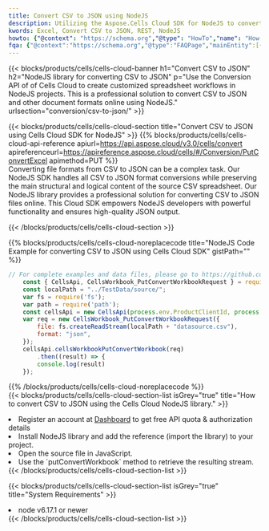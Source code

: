 ```yaml
---
title: Convert CSV to JSON using NodeJS 
description: Utilizing the Aspose.Cells Cloud SDK for NodeJS to convert a CSV format file to a JSON format file. 
kwords: Excel, Convert CSV to JSON, REST, NodeJS
howto: {"@context": "https://schema.org","@type": "HowTo","name": "How to convert CSV to JSON using the Cells Cloud NodeJS library.","description": "How to convert CSV to JSON using the Cells Cloud NodeJS library.","image": {"@type": "ImageObject"},"url": "/nodejs/conversion/csv-to-json/","step": [{ "@type": "HowToStep","name": "How to convert CSV to JSON using the Cells Cloud NodeJS library. step 1", "image": {"@type": "ImageObject",},"url": "/nodejs/conversion/csv-to-json/","text": "Register an account at <a href='https://dashboard.aspose.cloud/'>Dashboard</a> to get free API quota & authorization details",},{ "@type": "HowToStep","name": "How to convert CSV to JSON using the Cells Cloud NodeJS library. step 1", "image": {"@type": "ImageObject",},"url": "/nodejs/conversion/csv-to-json/","text": "Install NodeJS library and add the reference (import the library) to your project.",},{ "@type": "HowToStep","name": "How to convert CSV to JSON using the Cells Cloud NodeJS library. step 1", "image": {"@type": "ImageObject",},"url": "/nodejs/conversion/csv-to-json/","text": "Open the source file in JavaScript.",},{ "@type": "HowToStep","name": "How to convert CSV to JSON using the Cells Cloud NodeJS library. step 1", "image": {"@type": "ImageObject",},"url": "/nodejs/conversion/csv-to-json/","text": "Use the `putConvertWorkbook` method to retrieve the resulting stream.",}, ],"supply": {"@type": "HowToSupply","name": "document"},"tool": [{"@type": "HowToTool","name": "Visual Studio, Visual Studio Code, WebStorm"},{"@type": "HowToTool","name": "Aspose Cells"}],"totalTime": "PT6M"}
fqa: {"@context":"https://schema.org","@type":"FAQPage","mainEntity":[{"@type":"Question","name":"Why convert file formats in C# using REST API?","acceptedAnswer":{"@type":"Answer","text":"Documents are encoded in many ways, and some files may be incompatible with the software you use. To open and read such files, just convert them to appropriate file formats.<br/><ol><li>Install .NET SDK and add the reference (import the library) to your project.</li><li>Open the source file in C# using REST API.</li><li>Call the PutConvertWorkbookRequest() method, passing an output filename with required extension.</li><li>Get the result of conversion as a separate file.</li></ol>"}},{"@type":"Question","name":"What file formats can I convert with your C# library?","acceptedAnswer":{"@type":"Answer","text":"We support a variety of file formats for conversion using .NET library, including XLSX, Excel, xls , PDF, CSV, HTML, Markdown, XML, PNG, JPG, TIFF, Json, TXT and many more."}},{"@type":"Question","name":"What is the maximum allowed file size for conversion using this .NET library?","acceptedAnswer":{"@type":"Answer","text":"There are no file size limits for format conversions using .NET library."}}]}
---
```



{{< blocks/products/cells/cells-cloud-banner h1="Convert CSV to JSON" h2="NodeJS library for converting CSV to JSON" p="Use the Conversion API of of Cells Cloud to create customized spreadsheet workflows in NodeJS projects. This is a professional solution to convert CSV to JSON and other document formats online using NodeJS." urlsection="conversion/csv-to-json/" >}}

{{< blocks/products/cells/cells-cloud-section  title="Convert CSV to JSON using Cells Cloud SDK for NodeJS" >}}
{{% blocks/products/cells/cells-cloud-api-reference  apiurl=https://api.aspose.cloud/v3.0/cells/convert  apireferenceurl=https://apireference.aspose.cloud/cells/#/Conversion/PutConvertExcel  apimethod=PUT %}}
<br/>
Converting file formats from CSV to JSON can be a complex task. Our NodeJS SDK handles all CSV to JSON format conversions while preserving the main structural and logical content of the source CSV spreadsheet. Our NodeJS library provides a professional solution for converting CSV to JSON files online. This Cloud SDK empowers NodeJS developers with powerful functionality and ensures high-quality JSON output.

{{< /blocks/products/cells/cells-cloud-section >}}

{{% blocks/products/cells/cells-cloud-noreplacecode title="NodeJS Code Example for converting CSV to JSON using Cells Cloud SDK" gistPath="" %}}
 
```js
// For complete examples and data files, please go to https://github.com/aspose-cells-cloud/aspose-cells-cloud-node/
    const { CellsApi, CellsWorkbook_PutConvertWorkbookRequest } = require("asposecellscloud");
    const localPath = "../TestData/source/";
    var fs = require('fs');
    var path = require('path');
    const cellsApi = new CellsApi(process.env.ProductClientId, process.env.ProductClientSecret);
    var req = new CellsWorkbook_PutConvertWorkbookRequest({
        file: fs.createReadStream(localPath + "datasource.csv"),
        format: "json",
    });
    cellsApi.cellsWorkbookPutConvertWorkbook(req)
        .then((result) => {
        console.log(result)
    });
```
 
{{% /blocks/products/cells/cells-cloud-noreplacecode  %}}
<br/>
{{< blocks/products/cells/cells-cloud-section-list isGrey="true"  title="How to convert CSV to JSON using the Cells Cloud NodeJS library." >}}
<li>Register an account at <a href="https://dashboard.aspose.cloud/">Dashboard</a> to get free API quota & authorization details</li>
<li>Install NodeJS library and add the reference (import the library) to your project.</li>
<li>Open the source file in JavaScript.</li>
<li>Use the `putConvertWorkbook` method to retrieve the resulting stream.</li>
{{< /blocks/products/cells/cells-cloud-section-list >}}

{{< blocks/products/cells/cells-cloud-section-list isGrey="true"  title="System Requirements" >}}
<li>node v6.17.1 or newer</li>
{{< /blocks/products/cells/cells-cloud-section-list >}}
